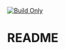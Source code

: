 [![Build Only](https://github.com/gwendolyngoetz/i3-companion/actions/workflows/build.yml/badge.svg?branch=master)](https://github.com/gwendolyngoetz/i3-companion/actions/workflows/build.yml)

# README
